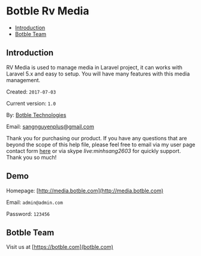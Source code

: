 # Botble Rv Media

- [Introduction](#introduction)
- [Botble Team](#botble_team)

<a name="introduction"></a>
## Introduction

RV Media is used to manage media in Laravel project, it can works with Laravel 5.x and easy to setup. You will have many features with this media management.


Created: `2017-07-03`

Current version: `1.0`

By: [Botble Technologies](https://botble.com)

Email: [sangnguyenplus@gmail.com](mailto:sangnguyenplus@gmail.com)

Thank you for purchasing our product. If you have any questions that are beyond the scope of this help file, 
please feel free to email via my user page contact form [here](http://themeforest.net/user/botble) or via skype *live:minhsang2603* for quickly support. Thank you so much!
		
<a name="demo"></a>
## Demo

Homepage: [http://media.botble.com](http://media.botble.com)

Email: `admin@admin.com`

Password: `123456`

<a name="botble_team"></a>
## Botble Team

Visit us at [https://botble.com](botble.com)